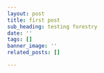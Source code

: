 ```yaml
---
layout: post
title: first post
sub_heading: testing forestry
date: ''
tags: []
banner_image: ''
related_posts: []

---
```

